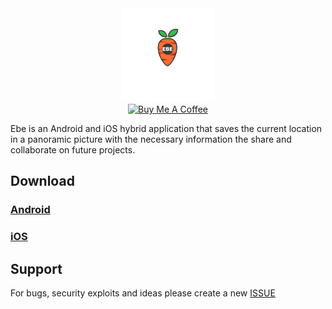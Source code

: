 <html>
<div align="center">
  <img src="https://github.com/schnipdip/EBE/blob/main/EBE.png" width="150" height="150" /> 
</div>

<div align="center">
<a href="https://www.buymeacoffee.com/ebeapp" target="_blank"><img src="https://cdn.buymeacoffee.com/buttons/v2/default-yellow.png" alt="Buy Me A Coffee" style="height: 60px !important;width: 217px !important;" ></a></div>
</html>

Ebe is an Android and iOS hybrid application that saves the current location in a panoramic picture with the necessary information the share and collaborate on future projects.

## Download
### [Android]
### [iOS]

## Support
For bugs, security exploits and ideas please create a new [ISSUE]

[ISSUE]: https://github.com/schnipdip/EBE/issues
[Android]: https://play.google.com/store/apps/details?id=com.ebeapp.ebe
[iOS]: https://apps.apple.com/app/ebe/id6443468551?platform=iphone

